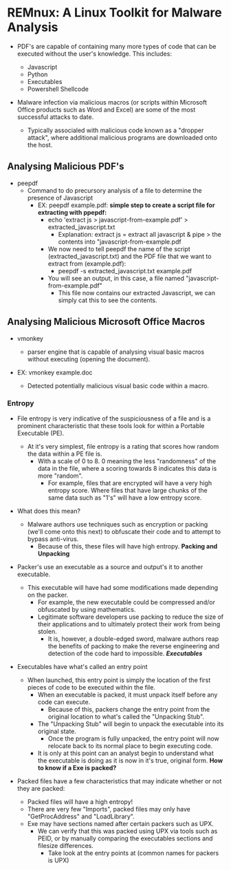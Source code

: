 # REMnux: A Linux Toolkit for Malware Analysis

- PDF's are capable of containing many more types of code that can be executed without the user's knowledge. This includes:
  - Javascript
  - Python
  - Executables
  - Powershell Shellcode

- Malware infection via malicious macros (or scripts within Microsoft Office products such as Word and Excel) are some of the most successful attacks to date.
  - Typically associaled with malicious code known as a "dropper attack", where additional malicious programs are downloaded onto the host.

## Analysing Malicious PDF's

- peepdf
  - Command to do precursory analysis of a file to determine the presence of Javascript
    - EX: peepdf example.pdf:
      **simple step to create a script file for extracting with ppepdf:**
      - echo 'extract js > javascript-from-example.pdf' > extracted_javascript.txt
        - Explanation: extract js = extract all javascript & pipe > the contents into "javascript-from-example.pdf
      - We now need to tell peepdf the name of the script (extracted_javascript.txt) and the PDF file that we want to extract from (example.pdf):
        - peepdf -s extracted_javascript.txt example.pdf
      - You will see an output, in this case, a file named "javascript-from-example.pdf"
        - This file now contains our extracted Javascript, we can simply cat this to see the contents.

## Analysing Malicious Microsoft Office Macros

- vmonkey
  - parser engine that is capable of analysing visual basic macros without executing (opening the document).

- EX: vmonkey example.doc
  - Detected potentially malicious visual basic code within a macro.

### Entropy

- File entropy is very indicative of the suspiciousness of a file and is a prominent characteristic that these tools look for within a Portable Executable (PE).
  - At it's very simplest, file entropy is a rating that scores how random the data within a PE file is. 
    - With a scale of 0 to 8. 0 meaning the less "randomness" of the data in the file, where a scoring towards 8 indicates this data is more "random".
      - For example, files that are encrypted will have a very high entropy score. Where files that have large chunks of the same data such as "1's" will have a low entropy score.

- What does this mean?
  - Malware authors use techniques such as encryption or packing (we'll come onto this next) to obfuscate their code and to attempt to bypass anti-virus.
    - Because of this, these files will have high entropy.
**Packing and Unpacking**
- Packer's use an executable as a source and output's it to another executable.
  - This executable will have had some modifications made depending on the packer.
    - For example, the new executable could be compressed and/or obfuscated by using mathematics.
    - Legitimate software developers use packing to reduce the size of their applications and to ultimately protect their work from being stolen.
      - It is, however, a double-edged sword, malware authors reap the benefits of packing to make the reverse engineering and detection of the code hard to impossible.
***Executables***
- Executables have what's called an entry point
  - When launched, this entry point is simply the location of the first pieces of code to be executed within the file.
    - When an executable is packed, it must unpack itself before any code can execute.
      - Because of this, packers change the entry point from the original location to what's called the "Unpacking Stub".
    - The "Unpacking Stub" will begin to unpack the executable into its original state.
      - Once the program is fully unpacked, the entry point will now relocate back to its normal place to begin executing code.
    - It is only at this point can an analyst begin to understand what the executable is doing as it is now in it's true, original form.
**How to know if a Exe is packed?**
- Packed files have a few characteristics that may indicate whether or not they are packed:
  - Packed files will have a high entropy!
  - There are very few "Imports", packed files may only have "GetProcAddress" and "LoadLibrary".
  - Exe may have sections named after certain packers such as UPX.
    - We can verify that this was packed using UPX via tools such as PEID, or by manually comparing the executables sections and filesize differences.
      - Take look at the entry points at (common names for packers is UPX)
